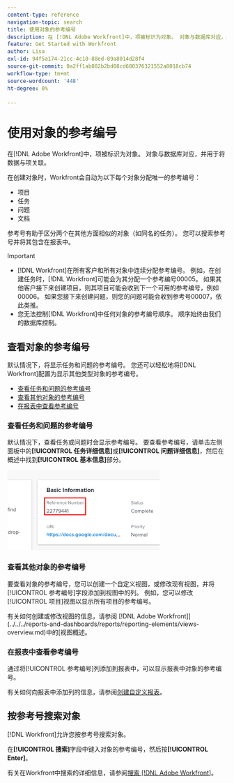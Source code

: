 ```yaml
---
content-type: reference
navigation-topic: search
title: 使用对象的参考编号
description: 在 [!DNL Adobe Workfront]中，项被标识为对象。 对象与数据库对应，并用于将数据与项关联。 参考号有助于区分两个在其他方面相似的对象（如同名的任务）。 您可以搜索参考号并将其包含在报表中。
feature: Get Started with Workfront
author: Lisa
exl-id: 94f5a174-21cc-4c10-88ed-89a8014d28f4
source-git-commit: 0a2ff1ab802b2bd08cd680376321552a8018cb74
workflow-type: tm+mt
source-wordcount: '448'
ht-degree: 0%

---
```


# 使用对象的参考编号

在[!DNL Adobe Workfront]中，项被标识为对象。 对象与数据库对应，并用于将数据与项关联。

在创建对象时，Workfront会自动为以下每个对象分配唯一的参考编号：

* 项目
* 任务
* 问题
* 文档

参考号有助于区分两个在其他方面相似的对象（如同名的任务）。 您可以搜索参考号并将其包含在报表中。

>[!IMPORTANT]
>
>* [!DNL Workfront]在所有客户和所有对象中连续分配参考编号。 例如，在创建任务时，[!DNL Workfront]可能会为其分配一个参考编号00005。 如果其他客户接下来创建项目，则其项目可能会收到下一个可用的参考编号，例如00006。 如果您接下来创建问题，则您的问题可能会收到参考号00007，依此类推。
>* 您无法控制[!DNL Workfront]中任何对象的参考编号顺序。 顺序始终由我们的数据库控制。
>



## 查看对象的参考编号

默认情况下，将显示任务和问题的参考编号。 您还可以轻松地将[!DNL Workfront]配置为显示其他类型对象的参考编号。

* [查看任务和问题的参考编号](#view-reference-numbers-for-tasks-and-issues)
* [查看其他对象的参考编号](#view-reference-numbers-for-other-objects)
* [在报表中查看参考编号](#view-reference-numbers-in-reports)

### 查看任务和问题的参考编号

默认情况下，查看任务或问题时会显示参考编号。  要查看参考编号，请单击左侧面板中的&#x200B;**[!UICONTROL 任务详细信息]**&#x200B;或&#x200B;**[!UICONTROL 问题详细信息]**，然后在概述中找到&#x200B;**[!UICONTROL 基本信息]**&#x200B;部分。

![参考编号](assets/reference-number-nwe-350x184.png)

### 查看其他对象的参考编号

要查看对象的参考编号，您可以创建一个自定义视图，或修改现有视图，并将[!UICONTROL 参考编号]字段添加到视图中的列。 例如，您可以修改[!UICONTROL 项目]视图以显示所有项目的参考编号。

有关如何创建或修改视图的信息，请参阅 [!DNL Adobe Workfront]](../../../reports-and-dashboards/reports/reporting-elements/views-overview.md)中的[视图概述。

### 在报表中查看参考编号

通过将[!UICONTROL 参考编号]列添加到报表中，可以显示报表中对象的参考编号。

有关如何向报表中添加列的信息，请参阅[创建自定义报表](../../../reports-and-dashboards/reports/creating-and-managing-reports/create-custom-report.md)。

## 按参考号搜索对象

[!DNL Workfront]允许您按参考号搜索对象。

在&#x200B;**[!UICONTROL 搜索]**&#x200B;字段中键入对象的参考编号，然后按&#x200B;**[!UICONTROL Enter]**。

有关在Workfront中搜索的详细信息，请参阅[搜索 [!DNL Adobe Workfront]](../../../workfront-basics/navigate-workfront/search/search-workfront.md)。
